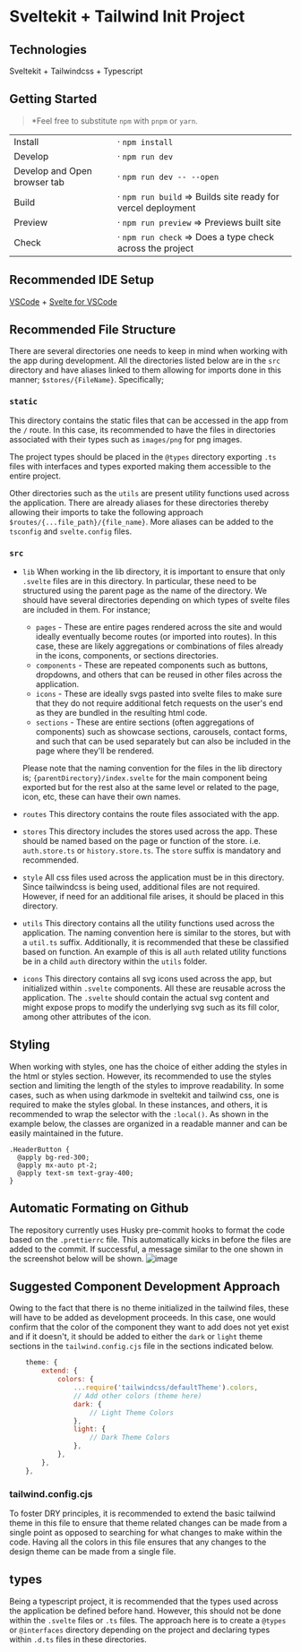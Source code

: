 # Sveltekit + Tailwind Init Project

## Technologies

Sveltekit + Tailwindcss + Typescript

## Getting Started

> \*Feel free to substitute `npm` with `pnpm` or `yarn`.

|                              |                                                              |
| ---------------------------- | ------------------------------------------------------------ |
| Install                      | · `npm install`                                              |
| Develop                      | · `npm run dev`                                              |
| Develop and Open browser tab | · `npm run dev -- --open`                                    |
| Build                        | · `npm run build` => Builds site ready for vercel deployment |
| Preview                      | · `npm run preview` => Previews built site                   |
| Check                        | · `npm run check` => Does a type check across the project    |

## Recommended IDE Setup

[VSCode](https://code.visualstudio.com/) + [Svelte for VSCode](https://marketplace.visualstudio.com/items?itemName=svelte.svelte-vscode)

## Recommended File Structure

There are several directories one needs to keep in mind when working with the app during development. All the directories listed below are in the `src` directory and have aliases linked to them allowing for imports done in this manner; `$stores/{FileName}`. Specifically;

### `static`

This directory contains the static files that can be accessed in the app from the `/` route. In this case, its recommended to have the files in directories associated with their types such as `images/png` for png images.

The project types should be placed in the `@types` directory exporting `.ts` files with interfaces and types exported making them accessible to the entire project.

Other directories such as the `utils` are present utility functions used across the application. There are already aliases for these directories thereby allowing their imports to take the following approach `$routes/{...file_path}/{file_name}`. More aliases can be added to the `tsconfig` and `svelte.config` files.

### `src`

- `lib`
  When working in the lib directory, it is important to ensure that only `.svelte` files are in this directory. In particular, these need to be structured using the parent page as the name of the directory. We should have several directories depending on which types of svelte files are included in them. For instance;

  - `pages` - These are entire pages rendered across the site and would ideally eventually become routes (or imported into routes). In this case, these are likely aggregations or combinations of files already in the icons, components, or sections directories.
  - `components` - These are repeated components such as buttons, dropdowns, and others that can be reused in other files across the application.
  - `icons` - These are ideally svgs pasted into svelte files to make sure that they do not require additional fetch requests on the user's end as they are bundled in the resulting html code.
  - `sections` - These are entire sections (often aggregations of components) such as showcase sections, carousels, contact forms, and such that can be used separately but can also be included in the page where they'll be rendered.

  Please note that the naming convention for the files in the lib directory is; `{parentDirectory}/index.svelte` for the main component being exported but for the rest also at the same level or related to the page, icon, etc, these can have their own names.

- `routes`
  This directory contains the route files associated with the app.
- `stores`
  This directory includes the stores used across the app. These should be named based on the page or function of the store. i.e. `auth.store.ts` or `history.store.ts`. The `store` suffix is mandatory and recommended.
- `style`
  All css files used across the application must be in this directory. Since tailwindcss is being used, additional files are not required. However, if need for an additional file arises, it should be placed in this directory.
- `utils`
  This directory contains all the utility functions used across the application. The naming convention here is similar to the stores, but with a `util.ts` suffix. Additionally, it is recommended that these be classified based on function. An example of this is all `auth` related utility functions be in a child `auth` directory within the `utils` folder.
- `icons`
  This directory contains all svg icons used across the app, but initialized within `.svelte` components. All these are reusable across the application. The `.svelte` should contain the actual svg content and might expose props to modify the underlying svg such as its fill color, among other attributes of the icon.

## Styling

When working with styles, one has the choice of either adding the styles in the html or styles section. However, its recommended to use the styles section and limiting the length of the styles to improve readability.
In some cases, such as when using darkmode in sveltekit and tailwind css, one is required to make the styles global. In these instances, and others, it is recommended to wrap the selector with the `:local()`. As shown in the example below, the classes are organized in a readable manner and can be easily maintained in the future.

```postcss
.HeaderButton {
  @apply bg-red-300;
  @apply mx-auto pt-2;
  @apply text-sm text-gray-400;
}
```

## Automatic Formating on Github

The repository currently uses Husky pre-commit hooks to format the code based on the `.prettierrc` file. This automatically kicks in before the files are added to the commit. If successful, a message similar to the one shown in the screenshot below will be shown.
![image](https://user-images.githubusercontent.com/89821717/145913449-fcd7e5c8-ebf8-416c-bf5f-7ab5c32f9be7.png)

## Suggested Component Development Approach

Owing to the fact that there is no theme initialized in the tailwind files, these will have to be added as development proceeds. In this case, one would confirm that the color of the component they want to add does not yet exist and if it doesn't, it should be added to either the `dark` or `light` theme sections in the `tailwind.config.cjs` file in the sections indicated below.

```js
	theme: {
		extend: {
			colors: {
				...require('tailwindcss/defaultTheme').colors,
				// Add other colors (theme here)
				dark: {
					// Light Theme Colors
				},
				light: {
					// Dark Theme Colors
				},
			},
		},
	},
```

### tailwind.config.cjs

To foster DRY principles, it is recommended to extend the basic tailwind theme in this file to ensure that theme related changes can be made from a single point as opposed to searching for what changes to make within the code. Having all the colors in this file ensures that any changes to the design theme can be made from a single file.

## types

Being a typescript project, it is recommended that the types used across the application be defined before hand. However, this should not be done within the `.svelte` files or `.ts` files. The approach here is to create a `@types` or `@interfaces` directory depending on the project and declaring types within `.d.ts` files in these directories.
